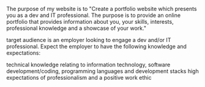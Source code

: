 The purpose of my website is to "Create a portfolio website which presents you as a dev and IT professional. The purpose is to provide an online portfolio that provides information about you, your skills, interests, professional knowledge and a showcase of your work."

target audience is an employer looking to engage a dev and/or IT professional. Expect the employer to have the following knowledge and expectations:

technical knowledge relating to information technology, software development/coding, programming languages and development stacks
high expectations of professionalism and a positive work ethic